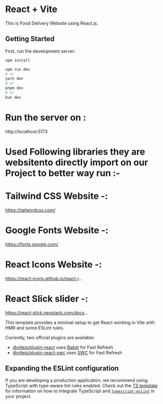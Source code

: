 # React + Vite

This is Food Delivery Website using React.js.

## Getting Started

First, run the development server:

```bash
npm install

```

```bash
npm run dev
# or
yarn dev
# or
pnpm dev
# or
bun dev
```

# Run the server on :
 http://localhost:5173
 
# Used Following libraries they are websitento directly import on our Project to better way run :-

# Tailwind CSS Website -:
https://tailwindcss.com/

# Google Fonts Website -:
https://fonts.google.com/

# React Icons Website -:
https://react-icons.github.io/react-i...

# React Slick slider -:
https://react-slick.neostack.com/docs...


This template provides a minimal setup to get React working in Vite with HMR and some ESLint rules.

Currently, two official plugins are available:

- [@vitejs/plugin-react](https://github.com/vitejs/vite-plugin-react/blob/main/packages/plugin-react) uses [Babel](https://babeljs.io/) for Fast Refresh
- [@vitejs/plugin-react-swc](https://github.com/vitejs/vite-plugin-react/blob/main/packages/plugin-react-swc) uses [SWC](https://swc.rs/) for Fast Refresh

## Expanding the ESLint configuration

If you are developing a production application, we recommend using TypeScript with type-aware lint rules enabled. Check out the [TS template](https://github.com/vitejs/vite/tree/main/packages/create-vite/template-react-ts) for information on how to integrate TypeScript and [`typescript-eslint`](https://typescript-eslint.io) in your project.
